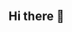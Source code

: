 ## Hi there 👋

<!--
**Namitha0708/Namitha0708** is a ✨ _special_ ✨ repository because its `README.md` (this file) appears on your GitHub profile.

Here are some ideas to get you started:

- 🔭 I’m currently working on Java Developer
- 🌱 I’m currently learning Advanced Java
- 👯 I’m looking to collaborate on Full stack Java projects
- 💬 Ask me about Java
- 📫 How to reach me: www.linkedin.com/in/namitha-chendar
-->

